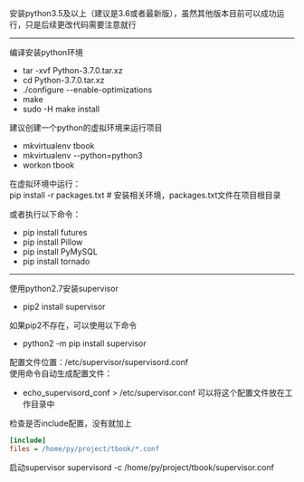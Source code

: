 安装python3.5及以上（建议是3.6或者最新版），虽然其他版本目前可以成功运行，只是后续更改代码需要注意就行

-------------

编译安装python环境
- tar -xvf Python-3.7.0.tar.xz
- cd Python-3.7.0.tar.xz
- ./configure --enable-optimizations
- make
- sudo -H make install

建议创建一个python的虚拟环境来运行项目
- mkvirtualenv tbook
- mkvirtualenv --python=python3
- workon tbook

在虚拟环境中运行：  
pip install -r packages.txt     # 安装相关环境，packages.txt文件在项目根目录  

或者执行以下命令：  
- pip install futures
- pip install Pillow
- pip install PyMySQL
- pip install tornado

-------------------------------------

使用python2.7安装supervisor
- pip2 install supervisor

如果pip2不存在，可以使用以下命令
- python2 -m pip install supervisor

配置文件位置：/etc/supervisor/supervisord.conf  
使用命令自动生成配置文件：
- echo_supervisord_conf > /etc/supervisor.conf
可以将这个配置文件放在工作目录中

检查是否include配置，没有就加上
```ini
[include]
files = /home/py/project/tbook/*.conf
```

启动supervisor
supervisord -c /home/py/project/tbook/supervisor.conf


